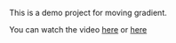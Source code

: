 This is a demo project for moving gradient.


You can watch the video [here](https://www.linkedin.com/posts/seabdulbasit_kmp-cmp-activity-7263480713818066944-e4Oz?utm_source=share&utm_medium=member_desktop) or [here](https://www.linkedin.com/posts/seabdulbasit_moving-gradient-in-android-activity-7262479360027189248-WmGc?utm_source=share&utm_medium=member_desktop)
